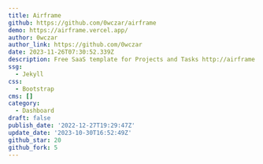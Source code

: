 ```yaml
---
title: Airframe
github: https://github.com/0wczar/airframe
demo: https://airframe.vercel.app/
author: 0wczar
author_link: https://github.com/0wczar
date: 2023-11-26T07:30:52.339Z
description: Free SaaS template for Projects and Tasks http://airframe.vercel.app
ssg:
  - Jekyll
css:
  - Bootstrap
cms: []
category:
  - Dashboard
draft: false
publish_date: '2022-12-27T19:29:47Z'
update_date: '2023-10-30T16:52:49Z'
github_star: 20
github_fork: 5
---
```

